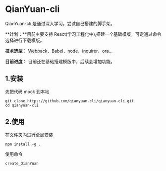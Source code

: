 # QianYuan-cli

QianYuan-cli 是通过深入学习，尝试自己搭建的脚手架。

**计划：**目前主要支持 React(学习工程化中),搭建一个基础模版，可定通过命令选择进行下载模版。

**技术选型：** Webpack、Babel、node、inquirer、ora...

**目前进度：** 目前还在基础搭建模版中，后续会增加功能。

## 1.安装

先把代码 mock 到本地

```
git clone https://github.com/qianyuan-cli/qianyuan-cli.git
cd qianyuan-cli
```

## 2.使用

在文件夹内进行全局安装

```
npm install -g .
```

使用命令

```
create_QianYuan
```
